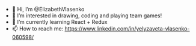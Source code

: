 - 👋 Hi, I’m @ElizabethVlasenko
- 👀 I’m interested in drawing, coding and playing team games!
- 🌱 I’m currently learning React + Redux
- 📫 How to reach me: https://www.linkedin.com/in/yelyzaveta-vlasenko-060598/

<!---
ElizabethVlasenko/ElizabethVlasenko is a ✨ special ✨ repository because its `README.md` (this file) appears on your GitHub profile.
You can click the Preview link to take a look at your changes.
--->
